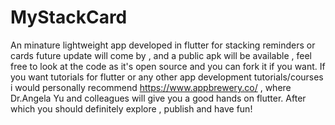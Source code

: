 # MyStackCard
 An minature lightweight app developed in flutter for stacking reminders or cards
 future update will come by , and a public apk will be available ,
 feel free to look at the code as it's open source and you can fork it if you want.
 If you want tutorials for flutter or any other app development tutorials/courses i would personally
 recommend https://www.appbrewery.co/ , where Dr.Angela Yu and colleagues will give you a good
 hands on flutter. After which you should definitely explore , publish and have fun!
 